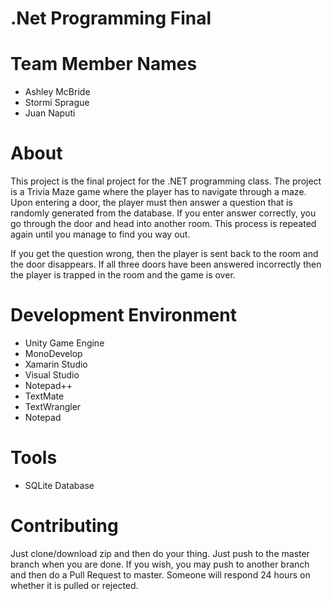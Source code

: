 # .Net Programming Final

Team Member Names
=================
- Ashley McBride
- Stormi Sprague
- Juan Naputi

About
=====
This project is the final project for the .NET programming class.  The project is a Trivia Maze game where the player has to navigate through a maze.  Upon entering a door, the player must then answer a question that is randomly generated from the database.  If you enter answer correctly, you go through the door and head into another room.  This process is repeated again until you manage to find you way out.  

If you get the question wrong, then the player is sent back to the room and the door disappears.  If all three doors have been answered incorrectly then the player is trapped in the room and the game is over.

Development Environment
=======================
- Unity Game Engine
- MonoDevelop
- Xamarin Studio
- Visual Studio
- Notepad++
- TextMate
- TextWrangler
- Notepad

Tools
=====
- SQLite Database

Contributing
============
Just clone/download zip and then do your thing.  Just push to the master branch when you are done.  If you wish, you may push to another branch and then do a Pull Request to master.  Someone will respond 24 hours on whether it is pulled or rejected.